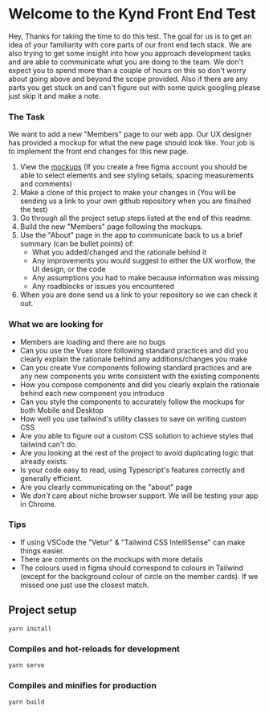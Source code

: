 # Welcome to the Kynd Front End Test

Hey, Thanks for taking the time to do this test. The goal for us is to get an idea of your familiarity with core parts of our front end tech stack. We are also trying to get some insight into how you approach development tasks and are able to communicate what you are doing to the team. We don't expect you to spend more than a couple of hours on this so don't worry about going above and beyond the scope provided. Also if there are any parts you get stuck on and can't figure out with some quick googling please just skip it and make a note. 

### The Task
We want to add a new "Members" page to our web app. Our UX designer has provided a mockup for what the new page should look like. Your job is to implement the front end changes for this new page.

1. View the [mockups](https://www.figma.com/file/k2LGJ9gxe8NJDGsEG5egg0/FE-Dev-Test) (If you create a free figma account you should be able to select elements and see styling setails, spacing measurements and comments) 
2. Make a clone of this project to make your changes in (You will be sending us a link to your own github repository when you are finsihed the test)
3. Go through all the project setup steps listed at the end of this readme. 
4. Build the new "Members" page following the mockups.
5. Use the "About" page in the app to communicate back to us a brief summary (can be bullet points) of:
   - What you added/changed and the rationale behind it
   - Any improvements you would suggest to either the UX worflow, the UI design, or the code
   - Any assumptions you had to make because information was missing
   - Any roadblocks or issues you encountered
6. When you are done send us a link to your repository so we can check it out.  

### What we are looking for
- Members are loading and there are no bugs
- Can you use the Vuex store following standard practices and did you clearly explain the rationale behind any additions/changes you make
- Can you create Vue components following standard practices and are any new components you write consistent with the existing components
- How you compose components and did you clearly explain the rationale behind each new component you introduce
- Can you style the components to accurately follow the mockups for both Mobile and Desktop
- How well you use tailwind's utility classes to save on writing custom CSS
- Are you able to figure out a custom CSS solution to achieve styles that tailwind can't do.
- Are you looking at the rest of the project to avoid duplicating logic that already exists.
- Is your code easy to read, using Typescript's features correctly and generally efficient.
- Are you clearly communicating on the "about" page
- We *don't* care about niche browser support. We will be testing your app in Chrome.

### Tips
- If using VSCode the "Vetur" & "Tailwind CSS IntelliSense" can make things easier.
- There are comments on the mockups with more details
- The colours used in figma should correspond to colours in Tailwind (except for the background colour of circle on the member cards). If we missed one just use the closest match.     


## Project setup
```
yarn install
```

### Compiles and hot-reloads for development
```
yarn serve
```

### Compiles and minifies for production
```
yarn build
```
